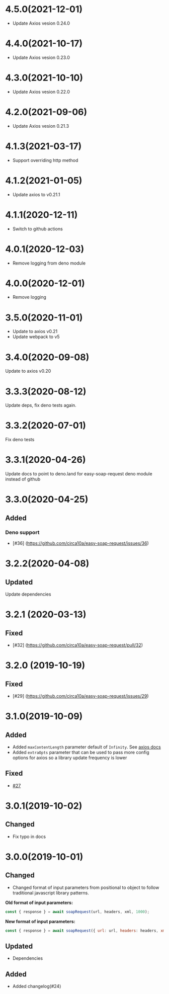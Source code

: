 # 4.5.0(2021-12-01)

- Update Axios vesion 0.24.0

# 4.4.0(2021-10-17)

- Update Axios vesion 0.23.0

# 4.3.0(2021-10-10)

- Update Axios vesion 0.22.0

# 4.2.0(2021-09-06)

- Update Axios vesion 0.21.3

# 4.1.3(2021-03-17)

- Support overriding http method

# 4.1.2(2021-01-05)

- Update axios to v0.21.1

# 4.1.1(2020-12-11)

- Switch to github actions

# 4.0.1(2020-12-03)

- Remove logging from deno module

# 4.0.0(2020-12-01)

- Remove logging

# 3.5.0(2020-11-01)

- Update to axios v0.21
- Update webpack to v5

# 3.4.0(2020-09-08)

Update to axios v0.20

# 3.3.3(2020-08-12)

Update deps, fix deno tests again.

# 3.3.2(2020-07-01)

Fix deno tests

# 3.3.1(2020-04-26)

Update docs to point to deno.land for easy-soap-request deno module instead of github

# 3.3.0(2020-04-25)

## Added

### Deno support

- [#36] (https://github.com/circa10a/easy-soap-request/issues/36)

# 3.2.2(2020-04-08)

## Updated

Update dependencies

# 3.2.1 (2020-03-13)

## Fixed

- [#32] (https://github.com/circa10a/easy-soap-request/pull/32)

# 3.2.0 (2019-10-19)

## Fixed

- [#29] (https://github.com/circa10a/easy-soap-request/issues/29)

# 3.1.0(2019-10-09)

## Added

- Added `maxContentLength` parameter default of `Infinity`. See [axios docs](https://github.com/axios/axios#request-config)
- Added `extraOpts` parameter that can be used to pass more config options for axios so a library update frequency is lower

## Fixed

- [#27](https://github.com/circa10a/easy-soap-request/issues/27)

# 3.0.1(2019-10-02)

## Changed

- Fix typo in docs

# 3.0.0(2019-10-01)

## Changed

- Changed format of input parameters from positional to object to follow traditional javascript library patterns.

**Old format of input parameters:**

```javascript
const { response } = await soapRequest(url, headers, xml, 1000);
```

**New format of input parameters:**

```javascript
const { response } = await soapRequest({ url: url, headers: headers, xml: xml, timeout: 1000 });
```

## Updated

- Dependencies

## Added

- Added changelog(#24)
